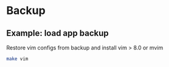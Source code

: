 # Backup 

## Example: load app backup  

Restore vim configs from backup 
and install vim > 8.0 or mvim

```bash
make vim
```
